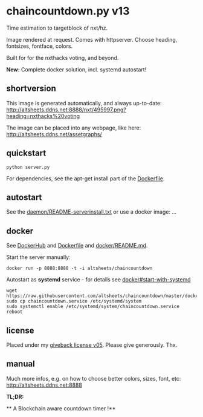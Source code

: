 # chaincountdown.py v13

Time estimation to targetblock of nxt/hz. 

Image rendered at request. Comes with httpserver.
Choose heading, fontsizes, fontface, colors.

Built for for the nxthacks voting, and beyond.

**New:** Complete docker solution, incl. systemd autostart!

## shortversion

This image is generated automatically, and always up-to-date:  
http://altsheets.ddns.net:8888/nxt/495997.png?heading=nxthacks%20voting 

The image can be placed into any webpage, like here:  
http://altsheets.ddns.net/assetgraphs/

## quickstart

    python server.py

For dependencies, see the apt-get install part of the [Dockerfile](docker/Dockerfile).

## autostart

See the [daemon/README-serverinstall.txt](daemon/README-serverinstall.txt) or use a docker image: ...
    
## docker

See [DockerHub](https://hub.docker.com/r/altsheets/chaincountdown/) and [Dockerfile](docker/Dockerfile) and [docker/README.md](docker/README.md).  

Start the server manually:

    docker run -p 8888:8888 -t -i altsheets/chaincountdown
    
Autostart as **systemd** service - for details see [docker#start-with-systemd](docker#start-with-systemd)

	wget https://raw.githubusercontent.com/altsheets/chaincountdown/master/docker/chaincountdown.service
    sudo cp chaincountdown.service /etc/systemd/system
    sudo systemctl enable /etc/systemd/system/chaincountdown.service
    reboot

## license

Placed under my [giveback license v05](http://altsheets.ddns.net/give). Please give generously. Thx.

## manual

Much more infos, e.g. on how to choose better colors, sizes, font, etc:  
http://altsheets.ddns.net:8888

**TL;DR:**
 
** A Blockchain aware countdown timer !**
